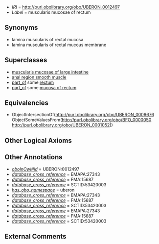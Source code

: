  * *IRI* = http://purl.obolibrary.org/obo/UBERON_0012497
 * *Label* = muscularis mucosae of rectum

## Synonyms

 * lamina muscularis of rectal mucosa
 * lamina muscularis of rectal mucous membrane

## Superclasses

 * [muscularis mucosae of large intestine](../../UBERON/39/UBERON_0001239.md)
 * [anal region smooth muscle](../../UBERON/31/UBERON_0004231.md)
 * [part_of](../../BFO/50/BFO_0000050.md) some [rectum](../../UBERON/52/UBERON_0001052.md)
 * [part_of](../../BFO/50/BFO_0000050.md) some [mucosa of rectum](../../UBERON/46/UBERON_0003346.md)

## Equivalencies

 * ObjectIntersectionOf(<http://purl.obolibrary.org/obo/UBERON_0006676> ObjectSomeValuesFrom(<http://purl.obolibrary.org/obo/BFO_0000050> <http://purl.obolibrary.org/obo/UBERON_0001052>))

## Other Logical Axioms


## Other Annotations

 * *[oboInOwl#id](../../id/oboInOwl#id.md)* = UBERON:0012497
 * *[database_cross_reference](../../ef/oboInOwl#hasDbXref.md)* = EMAPA:27343
 * *[database_cross_reference](../../ef/oboInOwl#hasDbXref.md)* = FMA:15687
 * *[database_cross_reference](../../ef/oboInOwl#hasDbXref.md)* = SCTID:53420003
 * *[has_obo_namespace](../../ce/oboInOwl#hasOBONamespace.md)* = uberon
 * *[database_cross_reference](../../ef/oboInOwl#hasDbXref.md)* = EMAPA:27343
 * *[database_cross_reference](../../ef/oboInOwl#hasDbXref.md)* = FMA:15687
 * *[database_cross_reference](../../ef/oboInOwl#hasDbXref.md)* = SCTID:53420003
 * *[database_cross_reference](../../ef/oboInOwl#hasDbXref.md)* = EMAPA:27343
 * *[database_cross_reference](../../ef/oboInOwl#hasDbXref.md)* = FMA:15687
 * *[database_cross_reference](../../ef/oboInOwl#hasDbXref.md)* = SCTID:53420003

## External Comments

